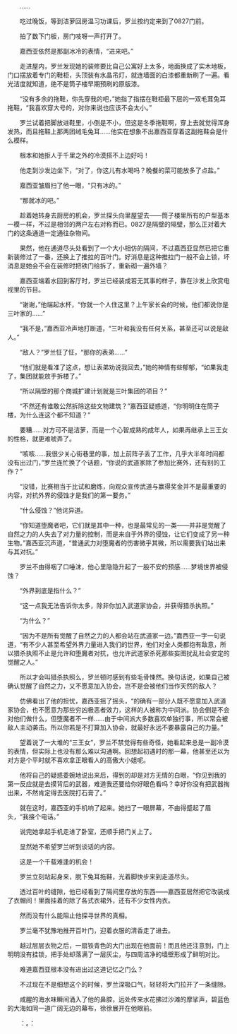 　　……

　　吃过晚饭，等到洁萝回房温习功课后，罗兰按约定来到了0827门前。

　　拍了数下门板，房门吱呀一声打开了。

　　嘉西亚依然是那副冰冷的表情，“进来吧。”

　　走进屋内，罗兰发现她的装修要比自己公寓好上太多，地面换成了实木地板，门口摆放着专门的鞋柜，头顶装有水晶吊灯，就连墙面的白漆都重新刷了一遍。看光洁度就知道，绝不是筒子楼早期预刷的原版漆。

　　“没有多余的拖鞋，你先穿我的吧，”她指了指摆在鞋柜最下层的一双毛茸兔耳拖鞋，“我喜欢穿大号的，对你来说也应该不会太小。”

　　罗兰试着把脚放进鞋里，小倒是不小，但这是冬季拖鞋啊，穿上去就觉得浑身发热，而且拖鞋上那两团绒毛兔耳……他实在想象不出嘉西亚穿着这副拖鞋会是什么模样。

　　根本和她拒人于千里之外的冷漠搭不上边好吗！

　　他走到沙发边坐下，“对了，你这儿有水喝吗？晚餐的菜可能放多了点盐。”

　　嘉西亚皱眉扫了他一眼，“只有冰的。”

　　“那就冰的吧。”

　　趁着她转身去厨房的机会，罗兰探头向里屋望去——筒子楼里所有的户型基本一模一样，不过是相邻的两户左右对称而已。0827是隔壁的隔壁，那么正对着大门的这条通道一定通往杂物间。

　　果然，他在通道尽头处看到了一个大小相仿的隔间，不过嘉西亚显然已把它重新装修过了一番，还换上了推拉的百叶门。好消息是这种推拉门一般不会上锁，坏消息是她会不会在装修时把铁门给拆了，重新砌一遍外墙？

　　嘉西亚端着水回到客厅时，罗兰已经装成若无其事的样子，靠在沙发上欣赏电视里的节目。

　　“谢谢，”他端起水杯，“你就一个人住这里？上午家长会的时候，他们都说你是三叶家的……”

　　“我不是，”嘉西亚冷声地打断道，“三叶和我没有任何关系，甚至还可以说是敌人。”

　　“敌人？”罗兰怔了怔，“那你的表弟……”

　　“他们就是看准了这点，想让表弟劝说我回去，”她的神情有些郁郁，“如果我走了，集团就能放手拆楼了。”

　　“所以隔壁的那个商城扩建计划就是三叶集团的项目？”

　　“不然还有谁敢公然拆除这些文物建筑？”嘉西亚疑惑道，“你明明住在筒子楼，为什么连这个都不知道？”

　　要糟……对方可不是洁萝，而是一个心智成熟的成年人，如果再继承上三王女的性格，就更难唬弄了。

　　“咳咳……我很少关心街巷里的事，加上前阵子丢了工作，几乎大半年时间都没有出过门，”罗兰连忙换了个话题，“你说的武道家除了参加比赛外，还有别的工作？”

　　“没错，比赛相当于比试和磨炼，向观众宣传武道与赢得奖金并不是最重要的内容，对抗外界的侵蚀才是我们的第一要务。”

　　“什么侵蚀？”他诧异道。

　　“你知道堕魔者吧，它们就是其中一种，也是最常见的一类——并非是觉醒了自然之力的人失去了对力量的控制，而是来自于外界的侵蚀，让它们变成了另一种生物。”嘉西亚沉声道，“普通武力对堕魔者的伤害微乎其微，所以需要我们站出来与其对抗。”

　　罗兰不由得咽了口唾沫，他心里隐隐升起了一股不安的预感……梦境世界被侵蚀？

　　“外界到底是指什么？”

　　“这一点我无法告诉你太多，除非你加入武道家协会，并获得猎杀执照。”

　　“为什么？”

　　“因为不是所有觉醒了自然之力的人都会站在武道家一边。”嘉西亚一字一句说道，“有不少人甚至希望外界力量进入我们的世界，他们对全人类都抱有敌意，所以猎杀执照不止是允许和堕魔者对抗，也允许武道家杀死那些妄图扰乱社会安定的觉醒之人。”

　　所以才会叫猎杀执照么，罗兰顿时感到有些毛骨悚然。换句话说，如果自己被确认觉醒了自然之力，又不愿意加入协会，岂不是会被他们当作天然的敌人？

　　仿佛看出了他的担忧，嘉西亚摇了摇头，“的确有一部分人既不愿意加入武道家协会，也不愿意为那些穷凶极恶者效力，这样的人被称为中间派。协会倒是不会对他们做什么，但堕魔者不一样……由于中间派大多数喜欢单独行事，所以常会被敌人主动袭击。所以你若是不打算加入协会，就最好永远不要暴露自己的力量。”

　　望着说了一大堆的“三王女”，罗兰不禁觉得有些奇怪，她看起来总是一副冷漠的表情，但实际上也没有那么难以沟通啊。回想起初遇时的那一幕，他甚至还以为对方是个平时就不喜欢拿正眼看人的高傲大小姐呢。

　　他将自己的疑惑委婉地说出来后，得到的却是对方无情的白眼，“你见到我的第一反应就是去摸背后的武器，难道我还要给你好眼色看吗？幸好你没有把武器掏出来，不然肯定得去医院打石膏了。”

　　就在这时，嘉西亚的手机响了起来。她扫了一眼屏幕，不由得蹙起了眉头，“我接个电话。”

　　说完她拿起手机走进了卧室，还顺手把门关上了。

　　显然她不希望罗兰听到谈话的内容。

　　这是一个千载难逢的机会！

　　罗兰立刻站起身来，脱下兔耳拖鞋，光着脚快步来到走道尽头。

　　透过百叶的缝隙，他已经看到了隔间里存放的东西——嘉西亚居然把它改装成了衣帽间！里面挂着的除了各式衣裙外，还有不少女性内衣。

　　然而没有什么能阻止他探寻世界的真相。

　　罗兰毫不犹豫地推开百叶门，迎着衣服的清香走了进去。

　　越过层层衣物之后，一扇铁青色的大门出现在他面前！而且他还注意到，门上明明没有挂锁，把手处却落满了一层灰尘，与四周洁净的墙壁形成了鲜明对比。

　　难道嘉西亚根本没有进出过这道记忆之门么？

　　不过现在不是细想这个的时候，罗兰深吸口气，轻轻将大门拉开了一条缝隙。

　　咸腥的海水味瞬间涌入了他的鼻腔，远处传来水花拂过沙滩的摩挲声，碧蓝色的大海如同一道广阔无边的幕布，徐徐展开在他眼前。

　　：。：
